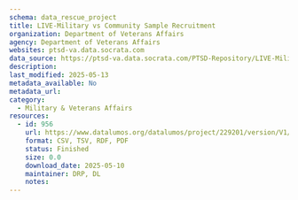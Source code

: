 ```yaml
---
schema: data_rescue_project 
title: LIVE-Military vs Community Sample Recruitment
organization: Department of Veterans Affairs
agency: Department of Veterans Affairs
websites: ptsd-va.data.socrata.com
data_source: https://ptsd-va.data.socrata.com/PTSD-Repository/LIVE-Military-vs-Community-Sample-Recruitment/fftz-vtmz
description: 
last_modified: 2025-05-13
metadata_available: No
metadata_url: 
category:
  - Military & Veterans Affairs 
resources:
  - id: 956
    url: https://www.datalumos.org/datalumos/project/229201/version/V1/view
    format: CSV, TSV, RDF, PDF
    status: Finished
    size: 0.0
    download_date: 2025-05-10
    maintainer: DRP, DL
    notes: 
---
```


